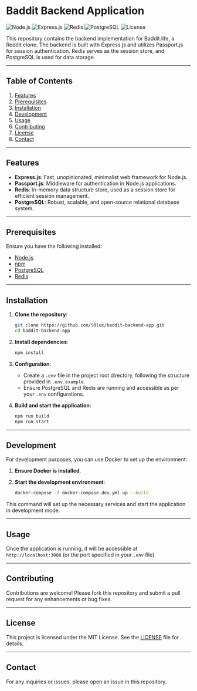 # Baddit Backend Application

![Node.js](https://img.shields.io/badge/Node.js-v16.x-green)
![Express.js](https://img.shields.io/badge/Express.js-4.x-lightgrey)
![Redis](https://img.shields.io/badge/Redis-6.x-red)
![PostgreSQL](https://img.shields.io/badge/PostgreSQL-13.x-blue)
![License](https://img.shields.io/badge/License-MIT-yellowgreen)

This repository contains the backend implementation for Baddit.life, a Reddit clone. The backend is built with Express.js and utilizes Passport.js for session authentication. Redis serves as the session store, and PostgreSQL is used for data storage.

---

## Table of Contents
1. [Features](#features)
2. [Prerequisites](#prerequisites)
3. [Installation](#installation)
4. [Development](#development)
5. [Usage](#usage)
6. [Contributing](#contributing)
7. [License](#license)
8. [Contact](#contact)

---

## Features

- **Express.js**: Fast, unopinionated, minimalist web framework for Node.js.
- **Passport.js**: Middleware for authentication in Node.js applications.
- **Redis**: In-memory data structure store, used as a session store for efficient session management.
- **PostgreSQL**: Robust, scalable, and open-source relational database system.

---

## Prerequisites

Ensure you have the following installed:

- [Node.js](https://nodejs.org/)
- [npm](https://www.npmjs.com/)
- [PostgreSQL](https://www.postgresql.org/)
- [Redis](https://redis.io/)

---

## Installation

1. **Clone the repository**:

   ```bash
   git clone https://github.com/S0lux/baddit-backend-app.git
   cd baddit-backend-app
   ```

2. **Install dependencies**:

   ```bash
   npm install
   ```

3. **Configuration**:

   - Create a `.env` file in the project root directory, following the structure provided in `.env.example`.
   - Ensure PostgreSQL and Redis are running and accessible as per your `.env` configurations.

4. **Build and start the application**:

   ```bash
   npm run build
   npm run start
   ```

---

## Development

For development purposes, you can use Docker to set up the environment:

1. **Ensure Docker is installed**.

2. **Start the development environment**:

   ```bash
   docker-compose -f docker-compose.dev.yml up --build
   ```

This command will set up the necessary services and start the application in development mode.

---

## Usage

Once the application is running, it will be accessible at `http://localhost:3000` (or the port specified in your `.env` file).

---

## Contributing

Contributions are welcome! Please fork this repository and submit a pull request for any enhancements or bug fixes.

---

## License

This project is licensed under the MIT License. See the [LICENSE](LICENSE) file for details.

---

## Contact

For any inquiries or issues, please open an issue in this repository.
